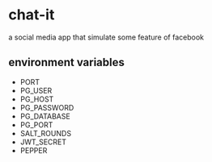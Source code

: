 # chat-it

a social media app that simulate some feature of facebook

## environment variables

- PORT
- PG_USER
- PG_HOST
- PG_PASSWORD
- PG_DATABASE
- PG_PORT
- SALT_ROUNDS
- JWT_SECRET
- PEPPER
